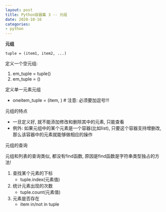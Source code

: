 ```yaml
---
layout: post
title: Python容器篇 3 -- 元组
date: 2020-10-16
categories: 
- python
---
```


**元组**

`tuple = (item1, item2, ...)`

定义一个空元组:

1. em_tuple = tuple()
2. em_tuple = ()

定义单一元素元组
* oneitem_tuple = (item, )  # 注意: 必须要加逗号!!!

元组的特点
* 一旦定义好, 就不能添加修改和删除其中的元素, 只能查看
* 例外: 如果元组中的某个元素是一个容器(比如list), 只要这个容器支持增删改, 那么该容器中的元素就能够做相应的操作

元组的查询

元组和列表的查询类似, 都没有find函数, 原因是find函数是字符串类型独占的方法!<br>
1. 查找某个元素的下标 
      * tuple.index(元素值)
2. 统计元素出现的次数 
      * tuple.count(元素值)
3. 元素是否存在 
      * item in/not in tuple
